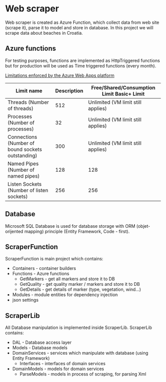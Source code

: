 # Web scraper 
Web scraper is created as Azure Function, which collect data from web site (scrape it), parse it to model and store in database. In this project we will scrape data about beaches in Croatia.  

## Azure functions  
For testing purposes, functions are implemented as HttpTriggered functions but for production will be used as Time triggered functions (every month).  

[Limitations enforced by the Azure Web Apps platform](https://github.com/projectkudu/kudu/wiki/Azure-Web-App-sandbox)  

| Limit name  | Description | Free/Shared/Consumption Limit	Basic+ Limit |
| --- | --- | --- |
| Threads	(Number of threads) | 512 | Unlimited (VM limit still applies) |
| Processes	(Number of processes) | 32 | Unlimited (VM limit still applies) |
| Connections	(Number of bound sockets outstanding) | 300 | Unlimited (VM limit still applies) |
| Named Pipes	(Number of named pipes)	 | 128 | 128 |
| Listen Sockets	(Number of listen sockets) | 256 | 256 |

## Database  
Microsoft SQL Database is used for database storage with ORM (objet-orijented mapping) principle (Entity Framework, Code - first).  

## ScraperFunction
ScraperFunction is main project which contains:
 * Containers - container builders
 * Functions - Azure functions
   * GetMarkers - get all markers and store it to DB  
   * GetQuality - get quality marker / markers and store it to DB  
   * GetDetails - get details of marker (type, vegetation, wind...)  
 * Modules - module entities for dependency injection  
 * json settings  

## ScraperLib
All Database manipulation is implemented inside ScraperLib. ScraperLib contains:
  * DAL - Database access layer 
  * Models - Database models 
  * DomainServices - services which manipulate with database (using Entity Framework)  
    * Interfaces - interfaces of domain services 
  * DomainModels - models for domain services
    * ParseModels - models in process of scraping, for parsing Xml
